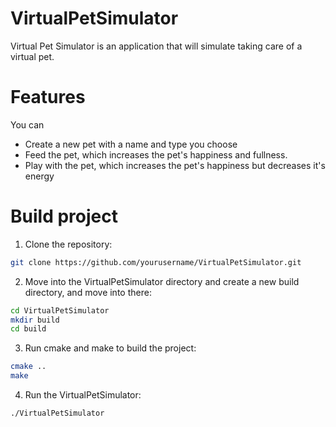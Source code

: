 # VirtualPetSimulator

Virtual Pet Simulator is an application that will simulate taking care 
of a virtual pet.

# Features

You can
* Create a new pet with a name and type you choose
* Feed the pet, which increases the pet's happiness and fullness.
* Play with the pet, which increases the pet's happiness but decreases it's energy

# Build project

1. Clone the repository:
```bash
git clone https://github.com/yourusername/VirtualPetSimulator.git
```

2. Move into the VirtualPetSimulator directory and create a new build 
   directory, and move into there:
```bash
cd VirtualPetSimulator
mkdir build
cd build
```

3. Run cmake and make to build the project:
```bash
cmake ..
make
```

4. Run the VirtualPetSimulator:
```bash
./VirtualPetSimulator

```

